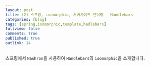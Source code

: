 ```yaml
---
layout: post
title: (2) 스프링, isomorphic, 서버사이드 렌더링 - Handlebars
categories: [blog]
tags: [spring,isomorphic,template,hadlebars]
fullview: false
comments: true
published: true
outlink: 14
---
```


스프링에서 `Nashron`을 사용하여 `Handlebars`의 `isomorphic`을 소개합니다.